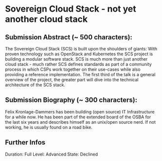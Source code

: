 # Sovereign Cloud Stack - not yet another cloud stack

## Submission Abstract (~ 500 characters):

The Sovereign Cloud Stack (SCS) is built upon the shoulders of giants: With proven technology such
as OpenStack and Kubernetes the SCS project is building a modular software stack. SCS is much more
than just another cloud stack - much rather SCS defines standards as part of a community process in
which CSPs work together on their use-cases while also providing a reference implementation.
The first third of the talk is a general overview of the project, the greater part will dive into 
the technical architecture of the SCS stack.

## Submission Biography (~ 300 characters):

Felix Kronlage-Dammers has been building (open source) IT Infrastructure for a while now. He has been
part of the extended board of the OSBA for the last six years and describes himself as an unix/open
source nerd. If not working, he is usually found on a road bike.

## Further Infos

Duration: Full
Level:    Advanced
State:    Declined
